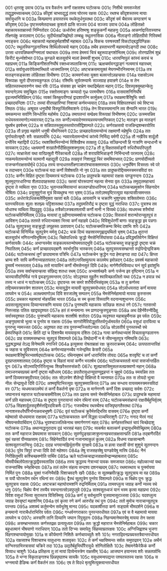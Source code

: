001  धृतराष्ट्र उवाच
001a यत्र वैकर्तनः कर्णो राक्षसश्च घटोत्कचः
001c निशीथे समसज्जेतां तद्युद्धमभवत्कथम्
002a कीदृशं चाभवद्युद्धं तस्य घोरस्य रक्षसः
002c रथश्च कीदृशस्तस्य मायाः सर्वायुधानि च
003a किम्प्रमाणा हयास्तस्य रथकेतुर्धनुस्तथा
003c कीदृशं वर्म चैवास्य कण्ठत्राणं च कीदृशम्
003e पृष्टस्त्वमेतदाचक्ष्व कुशलो ह्यसि सञ्जय
004  सञ्जय उवाच
004a लोहिताक्षो महाकायस्ताम्रास्यो निम्नितोदरः
004c ऊर्ध्वरोमा हरिश्मश्रुः शङ्कुकर्णो महाहनुः
005a आकर्णाद्दारितास्यश्च तीक्ष्णदंष्ट्रः करालवान्
005c सुदीर्घताम्रजिह्वोष्ठो लम्बभ्रूः स्थूलनासिकः
006a नीलाङ्गो लोहितग्रीवो गिरिवर्ष्मा भयङ्करः
006c महाकायो महाबाहुर्महाशीर्षो महाबलः
007a विकचः परुषस्पर्शो विकटोद्बद्धपिण्डिकः
007c स्थूलस्फिग्गूढनाभिश्च शिथिलोपचयो महान्
008a तथैव हस्ताभरणी महामायोऽङ्गदी तथा
008c उरसा धारयन्निष्कमग्निमालां यथाचलः
009a तस्य हेममयं चित्रं बहुरूपाङ्गशोभितम्
009c तोरणप्रतिमं शुभ्रं किरीटं मूर्ध्न्यशोभत
010a कुण्डले बालसूर्याभे मालां हेममयीं शुभाम्
010c धारयन्विपुलं कांस्यं कवचं च महाप्रभम्
011a किङ्किणीशतनिर्घोषं रक्तध्वजपताकिनम्
011c ऋक्षचर्मावनद्धाङ्गं नल्वमात्रं महारथम्
012a सर्वायुधवरोपेतमास्थितो ध्वजमालिनम्
012c अष्टचक्रसमायुक्तं मेघगम्भीरनिस्वनम्
013a तत्र मातङ्गसङ्काशा लोहिताक्षा विभीषणाः
013c कामवर्णजवा युक्ता बलवन्तोऽवहन्हयाः
014a राक्षसोऽस्य विरूपाक्षः सूतो दीप्तास्यकुण्डलः
014c रश्मिभिः सूर्यरश्म्याभैः सञ्जग्राह हयान्रणे
014e स तेन सहितस्तस्थावरुणेन यथा रविः
015a संसक्त इव चाभ्रेण यथाद्रिर्महता महान्
015c दिवस्पृक्सुमहान्केतुः स्यन्दनेऽस्य समुच्छ्रितः
015e रक्तोत्तमाङ्गः क्रव्यादो गृध्रः परमभीषणः
016a वासवाशनिनिर्घोषं दृढज्यमभिविक्षिपन्
016c व्यक्तं किष्कुपरीणाहं द्वादशारत्नि कार्मुकम्
017a रथाक्षमात्रैरिषुभिः सर्वाः प्रच्छादयन्दिशः
017c तस्यां वीरापहारिण्यां निशायां कर्णमभ्ययात्
018a तस्य विक्षिपतश्चापं रथे विष्टभ्य तिष्ठतः
018c अश्रूयत धनुर्घोषो विस्फूर्जितमिवाशनेः
019a तेन वित्रास्यमानानि तव सैन्यानि भारत
019c समकम्पन्त सर्वाणि सिन्धोरिव महोर्मयः
020a तमापतन्तं सम्प्रेक्ष्य विरूपाक्षं विभीषणम्
020c उत्स्मयन्निव राधेयस्त्वरमाणोऽभ्यवारयत्
021a ततः कर्णोऽभ्ययादेनमस्यन्नस्यन्तमन्तिकात्
021c मातङ्ग इव मातङ्गं यूथर्षभ इवर्षभम्
022a स सन्निपातस्तुमुलस्तयोरासीद्विशाम्पते
022c कर्णराक्षसयो राजन्निन्द्रशम्बरयोरिव
023a तौ प्रगृह्य महावेगे धनुषी भीमनिस्वने
023c प्राच्छादयेतामन्योन्यं तक्षमाणौ महेषुभिः
024a ततः पूर्णायतोत्सृष्टैः शरैः सन्नतपर्वभिः
024c न्यवारयेतामन्योन्यं कांस्ये निर्भिद्य वर्मणी
025a तौ नखैरिव शार्दूलौ दन्तैरिव महाद्विपौ
025c रथशक्तिभिरन्योन्यं विशिखैश्च ततक्षतुः
026a सञ्छिन्दन्तौ हि गात्राणि सन्दधानौ च सायकान्
026c धक्ष्यमाणौ शरव्रातैर्नोदीक्षितुमशक्नुताम्
027a तौ तु विक्षतसर्वाङ्गौ रुधिरौघपरिप्लुतौ
027c व्यभ्राजेतां यथा वारिप्रस्रुतौ गैरिकाचलौ
028a तौ शराग्रविभिन्नाङ्गौ निर्भिन्दन्तौ परस्परम्
028c नाकम्पयेतामन्योन्यं यतमानौ महाद्युती
029a तत्प्रवृत्तं निशायुद्धं चिरं सममिवाभवत्
029c प्राणयोर्दीव्यतो राजन्कर्णराक्षसयोर्मृधे
030a तस्य सन्दधतस्तीक्ष्णाञ्शरांश्चासक्तमस्यतः
030c धनुर्घोषेण वित्रस्ताः स्वे परे च तदाभवन्
030e घटोत्कचं यदा कर्णो विशेषयति नो नृप
031a ततः प्रादुष्करोद्दिव्यमस्त्रमस्त्रविदां वरः
031c कर्णेन विहितं दृष्ट्वा दिव्यमस्त्रं घटोत्कचः
031e प्रादुश्चक्रे महामायां राक्षसः पाण्डुनन्दनः
032a शूलमुद्गरधारिण्या शैलपादपहस्तया
032c रक्षसां घोररूपाणां महत्या सेनया वृतः
033a तमुद्यतमहाचापं दृष्ट्वा ते व्यथिता नृपाः
033c भूतान्तकमिवायान्तं कालदण्डोग्रधारिणम्
034a घटोत्कचप्रमुक्तेन सिंहनादेन भीषिताः
034c प्रसुस्रुवुर्गजा मूत्रं विव्यथुश्च नरा भृशम्
035a ततोऽश्मवृष्टिरत्युग्रा महत्यासीत्समन्ततः
035c अर्धरात्रेऽधिकबलैर्विमुक्ता रक्षसां बलैः
036a आयसानि च चक्राणि भुशुण्ड्यः शक्तितोमराः
036c पतन्त्यविरलाः शूलाः शतघ्न्यः पट्टिशास्तथा
037a तदुग्रमतिरौद्रं च दृष्ट्वा युद्धं नराधिपाः
037c पुत्राश्च तव योधाश्च व्यथिता विप्रदुद्रुवुः
038a तत्रैकोऽस्त्रबलश्लाघी कर्णो मानी न विव्यथे
038c व्यधमच्च शरैर्मायां घटोत्कचविनिर्मिताम्
039a मायायां तु प्रहीणायाममर्षात्स घटोत्कचः
039c विससर्ज शरान्घोरान्सूतपुत्रं त आविशन्
040a ततस्ते रुधिराभ्यक्ता भित्त्वा कर्णं महाहवे
040c विविशुर्धरणीं बाणाः सङ्क्रुद्धा इव पन्नगाः
041a सूतपुत्रस्तु सङ्क्रुद्धो लघुहस्तः प्रतापवान्
041c घटोत्कचमतिक्रम्य बिभेद दशभिः शरैः
042a घटोत्कचो विनिर्भिन्नः सूतपुत्रेण मर्मसु
042c चक्रं दिव्यं सहस्रारमगृह्णाद्व्यथितो भृशम्
043a क्षुरान्तं बालसूर्याभं मणिरत्नविभूषितम्
043c चिक्षेपाधिरथेः क्रुद्धो भैमसेनिर्जिघांसया
044a प्रविद्धमतिवेगेन विक्षिप्तं कर्णसायकैः
044c अभाग्यस्येव सङ्कल्पस्तन्मोघमपतद्भुवि
045a घटोत्कचस्तु सङ्क्रुद्धो दृष्ट्वा चक्रं निपातितम्
045c कर्णं प्राच्छादयद्बाणैः स्वर्भानुरिव भास्करम्
046a सूतपुत्रस्त्वसम्भ्रान्तो रुद्रोपेन्द्रेन्द्रविक्रमः
046c घटोत्कचरथं तूर्णं छादयामास पत्रिभिः
047a घटोत्कचेन क्रुद्धेन गदा हेमाङ्गदा तदा
047c क्षिप्ता भ्राम्य शरैः सापि कर्णेनाभ्याहतापतत्
048a ततोऽन्तरिक्षमुत्पत्य कालमेघ इवोन्नदन्
048c प्रववर्ष महाकायो द्रुमवर्षं नभस्तलात्
049a ततो मायाविनं कर्णो भीमसेनसुतं दिवि
049c मार्गणैरभिविव्याध घनं सूर्य इवांशुभिः
050a तस्य सर्वान्हयान्हत्वा संछिद्य शतधा रथम्
050c अभ्यवर्षच्छरैः कर्णः पर्जन्य इव वृष्टिमान्
051a न चास्यासीदनिर्भिन्नं गात्रे द्व्यङ्गुलमन्तरम्
051c सोऽदृश्यत मुहूर्तेन श्वाविच्छललितो यथा
052a न हयान्न रथं तस्य न ध्वजं न घटोत्कचम्
052c दृष्टवन्तः स्म समरे शरौघैरभिसंवृतम्
053a स तु कर्णस्य तद्दिव्यमस्त्रमस्त्रेण शातयन्
053c मायायुद्धेन मायावी सूतपुत्रमयोधयत्
054a सोऽयोधयत्तदा कर्णं मायया लाघवेन च
054c अलक्ष्यमाणोऽथ दिवि शरजालेषु सम्पतन्
055a भैमसेनिर्महामायो मायया कुरुसत्तम
055c प्रचकार महामायां मोहयन्निव भारत
056a स स्म कृत्वा विरूपाणि वदनान्यशुभाननः
056c अग्रसत्सूतपुत्रस्य दिव्यान्यस्त्राणि मायया
057a पुनश्चापि महाकायः सञ्छिन्नः शतधा रणे
057c गतसत्त्वो निरुत्साहः पतितः खाद्व्यदृश्यत
057e हतं तं मन्यमानाः स्म प्राणदन्कुरुपुङ्गवाः
058a अथ देहैर्नवैरन्यैर्दिक्षु सर्वास्वदृश्यत
058c पुनश्चापि महाकायः शतशीर्षः शतोदरः
059a व्यदृश्यत महाबाहुर्मैनाक इव पर्वतः
059c अङ्गुष्ठमात्रो भूत्वा च पुनरेव स राक्षसः
059e सागरोर्मिरिवोद्धूतस्तिर्यगूर्ध्वमवर्तत
060a वसुधां दारयित्वा च पुनरप्सु न्यमज्जत
060c अदृश्यत तदा तत्र पुनरुन्मज्जितोऽन्यतः
061a सोऽवतीर्य पुनस्तस्थौ रथे हेमपरिष्कृते
061c क्षितिं द्यां च दिशश्चैव माययावृत्य दंशितः
062a गत्वा कर्णरथाभ्याशं विचलत्कुण्डलाननः
062c प्राह वाक्यमसम्भ्रान्तः सूतपुत्रं विशाम्पते
063a तिष्ठेदानीं न मे जीवन्सूतपुत्र गमिष्यसि
063c युद्धश्रद्धामहं तेऽद्य विनेष्यामि रणाजिरे
064a इत्युक्त्वा रोषताम्राक्षं रक्षः क्रूरपराक्रमम्
064c उत्पपातान्तरिक्षं च जहास च सुविस्वरम्
064e कर्णमभ्याहनच्चैव गजेन्द्रमिव केसरी
065a रथाक्षमात्रैरिषुभिरभ्यवर्षद्घटोत्कचः
065c रथिनामृषभं कर्णं धाराभिरिव तोयदः
065e शरवृष्टिं च तां कर्णो दूरप्राप्तामशातयत्
066a दृष्ट्वा च विहतां मायां कर्णेन भरतर्षभ
066c घटोत्कचस्ततो मायां ससर्जान्तर्हितः पुनः
067a सोऽभवद्गिरिरित्युच्चः शिखरैस्तरुसंकटैः
067c शूलप्रासासिमुसलजलप्रस्रवणो महान्
068a तमञ्जनचयप्रख्यं कर्णो दृष्ट्वा महीधरम्
068c प्रपातैरायुधान्युग्राण्युद्वहन्तं न चुक्षुभे
069a स्मयन्निव ततः कर्णो दिव्यमस्त्रमुदीरयत्
069c ततः सोऽस्त्रेण शैलेन्द्रो विक्षिप्तो वै व्यनश्यत
070a ततः स तोयदो भूत्वा नीलः सेन्द्रायुधो दिवि
070c अश्मवृष्टिभिरत्युग्रः सूतपुत्रमवाकिरत्
071a अथ सन्धाय वायव्यमस्त्रमस्त्रविदां वरः
071c व्यधमत्कालमेघं तं कर्णो वैकर्तनो वृषा
072a स मार्गणगणैः कर्णो दिशः प्रच्छाद्य सर्वशः
072c जघानास्त्रं महाराज घटोत्कचसमीरितम्
073a ततः प्रहस्य समरे भैमसेनिर्महाबलः
073c प्रादुश्चक्रे महामायां कर्णं प्रति महारथम्
074a स दृष्ट्वा पुनरायान्तं रथेन रथिनां वरम्
074c घटोत्कचमसंभ्रान्तं राक्षसैर्बहुभिर्वृतम्
075a सिंहशार्दूलसदृशैर्मत्तद्विरदविक्रमैः
075c गजस्थैश्च रथस्थैश्च वाजिपृष्ठगतैस्तथा
076a नानाशस्त्रधरैर्घोरैर्नानाकवचभूषणैः
076c वृतं घटोत्कचं क्रूरैर्मरुद्भिरिव वासवम्
076e दृष्ट्वा कर्णो महेष्वासो योधयामास राक्षसम्
077a घटोत्कचस्ततः कर्णं विद्ध्वा पञ्चभिराशुगैः
077c ननाद भैरवं नादं भीषयन्सर्वपार्थिवान्
078a भूयश्चाञ्जलिकेनाथ समार्गणगणं महत्
078c कर्णहस्तस्थितं चापं चिच्छेदाशु घटोत्कचः
079a अथान्यद्धनुरादाय दृढं भारसहं महत्
079c व्यकर्षत बलात्कर्ण इन्द्रायुधमिवोच्छ्रितम्
080a ततः कर्णो महाराज प्रेषयामास सायकान्
080c सुवर्णपुङ्खाञ्शत्रुघ्नान्खचरान्राक्षसान्प्रति
081a तद्बाणैरर्दितं यूथं रक्षसां पीनवक्षसाम्
081c सिंहेनेवार्दितं वन्यं गजानामाकुलं कुलम्
082a विधम्य राक्षसान्बाणैः साश्वसूतगजान्विभुः
082c ददाह भगवान्वह्निर्भूतानीव युगक्षये
083a स हत्वा राक्षसीं सेनां शुशुभे सूतनन्दनः
083c पुरेव त्रिपुरं दग्ध्वा दिवि देवो महेश्वरः
084a तेषु राजसहस्रेषु पाण्डवेयेषु मारिष
084c नैनं निरीक्षितुमपि कश्चिच्छक्नोति पार्थिव
085a ऋते घटोत्कचाद्राजन्राक्षसेन्द्रान्महाबलात्
085c भीमवीर्यबलोपेतात्क्रुद्धाद्वैवस्वतादिव
086a तस्य क्रुद्धस्य नेत्राभ्यां पावकः समजायत
086c महोल्काभ्यां यथा राजन्सार्चिषः स्नेहबिन्दवः
087a तलं तलेन संहत्य सन्दश्य दशनच्छदम्
087c रथमास्थाय च पुनर्मायया निर्मितं पुनः
088a युक्तं गजनिभैर्वाहैः पिशाचवदनैः खरैः
088c स सूतमब्रवीत्क्रुद्धः सूतपुत्राय मा वह
089a स ययौ घोररूपेण रथेन रथिनां वरः
089c द्वैरथं सूतपुत्रेण पुनरेव विशाम्पते
090a स चिक्षेप पुनः क्रुद्धः सूतपुत्राय राक्षसः
090c अष्टचक्रां महाघोरामशनिं रुद्रनिर्मिताम्
091a तामवप्लुत्य जग्राह कर्णो न्यस्य रथे धनुः
091c चिक्षेप चैनां तस्यैव स्यन्दनात्सोऽवपुप्लुवे
092a साश्वसूतध्वजं यानं भस्म कृत्वा महाप्रभा
092c विवेश वसुधां भित्त्वा सुरास्तत्र विसिस्मियुः
093a कर्णं तु सर्वभूतानि पूजयामासुरञ्जसा
093c यदवप्लुत्य जग्राह देवसृष्टां महाशनिम्
094a एवं कृत्वा रणे कर्ण आरुरोह रथं पुनः
094c ततो मुमोच नाराचान्सूतपुत्रः परन्तपः
095a अशक्यं कर्तुमन्येन सर्वभूतेषु मानद
095c यदकार्षीत्तदा कर्णः सङ्ग्रामे भीमदर्शने
096a स हन्यमानो नाराचैर्धाराभिरिव पर्वतः
096c गन्धर्वनगराकारः पुनरन्तरधीयत
097a एवं स वै महामायो मायया लाघवेन च
097c अस्त्राणि तानि दिव्यानि जघान रिपुसूदनः
098a निहन्यमानेष्वस्त्रेषु मायया तेन रक्षसा
098c असम्भ्रान्तस्ततः कर्णस्तद्रक्षः प्रत्ययुध्यत
099a ततः क्रुद्धो महाराज भैमसेनिर्महाबलः
099c चकार बहुधात्मानं भीषयाणो नराधिपान्
100a ततो दिग्भ्यः समापेतुः सिंहव्याघ्रतरक्षवः
100c अग्निजिह्वाश्च भुजगा विहगाश्चाप्ययोमुखाः
101a स कीर्यमाणो निशितैः कर्णचापच्युतैः शरैः
101c नगराद्रिवनप्रख्यस्तत्रैवान्तरधीयत
102a राक्षसाश्च पिशाचाश्च यातुधानाः शलावृकाः
102c ते कर्णं भक्षयिष्यन्तः सर्वतः समुपाद्रवन्
102e अथैनं वाग्भिरुग्राभिस्त्रासयां चक्रिरे तदा
103a उद्यतैर्बहुभिर्घोरैरायुधैः शोणितोक्षितैः
103c तेषामनेकैरेकैकं कर्णो विव्याध चाशुगैः
104a प्रतिहत्य तु तां मायां दिव्येनास्त्रेण राक्षसीम्
104c आजघान हयानस्य शरैः सन्नतपर्वभिः
105a ते भग्ना विकृताङ्गाश्च छिन्नपृष्ठाश्च सायकैः
105c वसुधामन्वपद्यन्त पश्यतस्तस्य रक्षसः
106a स भग्नमायो हैडिम्बः कर्णं वैकर्तनं ततः
106c एष ते विदधे मृत्युमित्युक्त्वान्तरधीयत
